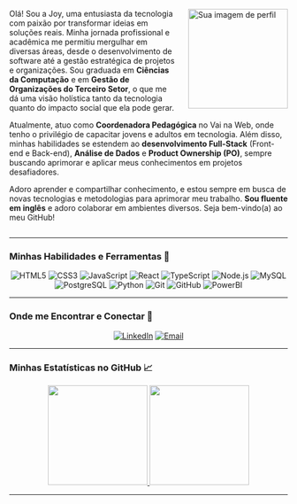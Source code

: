 <div align="center">
  <div style="max-width: 800px; text-align: left; margin: 0 auto;">
    <img src="https://i.pinimg.com/736x/f3/d3/74/f3d374d9e988a32a2e7f8c8ce84a4c20.jpg" alt="Sua imagem de perfil" width="180" style="float: right; margin-left: 20px; margin-bottom: 10px;"/>
    <p>
      Olá! Sou a Joy, uma entusiasta da tecnologia com paixão por transformar ideias em soluções reais. Minha jornada profissional e acadêmica me permitiu mergulhar em diversas áreas, desde o desenvolvimento de software até a gestão estratégica de projetos e organizações. Sou graduada em <strong>Ciências da Computação</strong> e em <strong>Gestão de Organizações do Terceiro Setor</strong>, o que me dá uma visão holística tanto da tecnologia quanto do impacto social que ela pode gerar.
    </p>
    <p>
      Atualmente, atuo como <strong>Coordenadora Pedagógica</strong> no Vai na Web, onde tenho o privilégio de capacitar jovens e adultos em tecnologia. Além disso, minhas habilidades se estendem ao <strong>desenvolvimento Full-Stack</strong> (Front-end e Back-end), <strong>Análise de Dados</strong> e <strong>Product Ownership (PO)</strong>, sempre buscando aprimorar e aplicar meus conhecimentos em projetos desafiadores.
    </p>
    <p>
      Adoro aprender e compartilhar conhecimento, e estou sempre em busca de novas tecnologias e metodologias para aprimorar meu trabalho. <strong>Sou fluente em inglês</strong> e adoro colaborar em ambientes diversos. Seja bem-vindo(a) ao meu GitHub!
    </p>
    <div style="clear: both;"></div> </div>
</div>

---

### Minhas Habilidades e Ferramentas 🚀

<div align="center">
  <img src="https://img.shields.io/badge/HTML5-E34F26?style=for-the-badge&logo=html5&logoColor=white" alt="HTML5">
  <img src="https://img.shields.io/badge/CSS3-1572B6?style=for-the-badge&logo=css3&logoColor=white" alt="CSS3">
  <img src="https://img.shields.io/badge/JavaScript-F7DF1E?style=for-the-badge&logo=javascript&logoColor=black" alt="JavaScript">
  <img src="https://img.shields.io/badge/React-61DAFB?style=for-the-badge&logo=react&logoColor=black" alt="React">
  <img src="https://img.shields.io/badge/TypeScript-3178C6?style=for-the-badge&logo=typescript&logoColor=white" alt="TypeScript">
  <img src="https://img.shields.io/badge/Node.js-339933?style=for-the-badge&logo=node.js&logoColor=white" alt="Node.js">
  <img src="https://img.shields.io/badge/MySQL-4479A1?style=for-the-badge&logo=mysql&logoColor=white" alt="MySQL">
  <img src="https://img.shields.io/badge/PostgreSQL-316192?style=for-the-badge&logo=postgresql&logoColor=white" alt="PostgreSQL">
  <img src="https://img.shields.io/badge/Python-3776AB?style=for-the-badge&logo=python&logoColor=white" alt="Python">
  <img src="https://img.shields.io/badge/Git-F05032?style=for-the-badge&logo=git&logoColor=white" alt="Git">
  <img src="https://img.shields.io/badge/GitHub-181717?style=for-the-badge&logo=github&logoColor=white" alt="GitHub">
  <img src="https://img.shields.io/badge/PowerBI-F2C811?style=for-the-badge&logo=power-bi&logoColor=black" alt="PowerBI">
</div>

---

### Onde me Encontrar e Conectar 📧

<div align="center">
  <a href="https://www.linkedin.com/in/joy-assis/" target="_blank"><img src="https://img.shields.io/badge/LinkedIn-0077B5?style=for-the-badge&logo=linkedin&logoColor=white" alt="LinkedIn"></a>
  <a href="mailto:joyceassis96@gmail.com" target="_blank"><img src="https://img.shields.io/badge/Email-D14836?style=for-the-badge&logo=gmail&logoColor=white" alt="Email"></a>
  </div>

---

### Minhas Estatísticas no GitHub 📈

<div align="center">
  <a href="https://github.com/JoyAssis">
    <img height="180em" src="https://github-readme-stats.vercel.app/api?username=JoyAssis&show_icons=true&theme=buefy&include_all_commits=true&count_private=true"/>
    <img height="180em" src="https://github-readme-streak-stats.herokuapp.com/?user=JoyAssis&theme=buefy&hide_border=true"/>
  </a>
</div>

---

